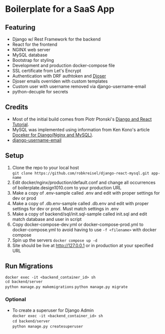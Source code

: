 # Boilerplate for a SaaS App 

## Featuring
- Django w/ Rest Framework for the backend
- React for the frontend
- NGINX web server
- MySQL database
- Bootstrap for styling
- Development and production docker-compose file 
- SSL certificate from Let's Encrypt
- Authentication with DRF authtoken and [Djoser](https://djoser.readthedocs.io/en/latest/)
- Djoser emails overriden with custom templates
- Custom user with username removed via django-username-email
- python-decuple for secrets

## Credits
- Most of the initial build comes from Piotr Ptonski's [Django and React Tutorial](https://saasitive.com/tutorial/django-react-boilerplate-saas/). 
- MySQL was implemented using information from Ken Kono's article [Doceker for Django(Nginx and MySQL)](https://medium.com/@kenkono/docker-for-django-nginx-and-mysql-5960a611829e). 
- [django-username-email](https://pypi.org/project/django-username-email/) 

## Setup
1. Clone the repo to your local host <br/>
`git clone https://github.com/robkreisel/django-react-mysql.git app-name`
1. Edit docker/nginx/production/default.conf and change all occurrences of boilerplate.design1010.com to your production URL
1. Make a copy of .env-sample called .env and edit with proper settings for dev or prod
1. Make a copy of .db.env-sample called .db.env and edit with proper settings for dev or prod. Must match settings in .env
1. Make a copy of backend/sql/init.sql-sample called init.sql and edit match database and user in script
1. Copy docker-compose-dev.yml or docker-compose-prod.yml to docker-compose.yml to avoid having to use `-f <filename>` with docker compose
1. Spin up the servers `docker compose up -d`
1. Site should be live at http://127.0.0.1 or in production at your specified URL

## Run Migrations
`docker exec -it <backend_container_id> sh` <br/>
`cd backend/server` <br/>
`python manage.py makemigrations`
`python manage.py migrate`

### Optional
- To create a superuser for Django Admin <br/>
`docker exec -it <backend_container_id> sh` <br/>
`cd backend/server` <br/>
`python manage.py createsuperuser`



